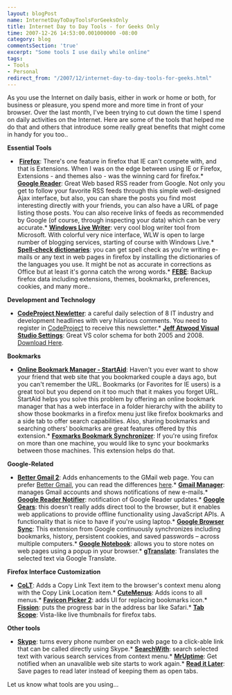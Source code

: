 ```yaml
---
layout: blogPost
name: InternetDayToDayToolsForGeeksOnly
title: Internet Day to Day Tools - for Geeks Only
time: 2007-12-26 14:53:00.001000000 -08:00
category: blog
commentsSection: 'true'
excerpt: "Some tools I use daily while online"
tags:
- Tools
- Personal
redirect_from: "/2007/12/internet-day-to-day-tools-for-geeks.html"
---
```

As you use the Internet on daily basis, either in work or home or both, for business or pleasure, you spend more and more time in front of your browser. Over the last month, I've been trying to cut down the time I spend on daily activities on the Internet. Here are some of the tools that helped me do that and others that introduce some really great benefits that might come in handy for you too..

**Essential Tools**

*   &#160;[**Firefox**](http://www.mozilla.com/en-US/): There's one feature in firefox that IE can't compete with, and that is Extensions. When I was on the edge between using IE or Firefox, Extensions - and themes also - was the winning card for firefox.*   [**Google Reader**](http://www.google.com/reader): Great Web based RSS reader from Google. Not only you get to follow your favorite RSS feeds through this simple well-designed Ajax interface, but also, you can share the posts you find most interesting directly with your friends, you can also have a URL of page listing those posts. You can also receive links of feeds as recommended by Google (of course, through inspecting your data) which can be very accurate.*   **[Windows Live Writer](http://windowslivewriter.spaces.live.com/)**: very cool blog writer tool from Microsoft. With colorful very nice interface, WLW is open to large number of blogging services, starting of course with Windows Live.*   [**Spell-check dictionaries**](https://addons.mozilla.org/en-US/firefox/browse/type:3): you can get spell check as you're writing e-mails or any text in web pages in firefox by installing the dictionaries of the languages you use. It might be not as accurate in corrections as Office but at least it's gonna catch the wrong words.*   [**FEBE**](https://addons.mozilla.org/en-US/firefox/addon/2109): Backup firefox data including extensions, themes, bookmarks, preferences, cookies, and many more..

**Development and Technology**

*   [**CodeProject Newletter**](http://www.codeproject.com/script/News/List.aspx): a careful daily selection of 8 IT industry and development headlines with very hilarious comments. You need to register in [CodeProject](http://www.codeproject.com) to receive this newsletter.*   [**Jeff Atwood Visual Studio Settings**](http://www.codinghorror.com/blog/archives/000682.html): Great VS color schema for both 2005 and 2008. [Download Here](http://www.codinghorror.com/blog/files/exported-font-and-colors-for-jeff-atwood-sept-19.zip).

**Bookmarks**

*   [**Online Bookmark Manager - StartAid**](https://addons.mozilla.org/en-US/firefox/addon/4496): Haven't you ever want to show your friend that web site that you bookmarked couple a days ago, but you can't remember the URL. Bookmarks (or Favorites for IE users) is a great tool but you depend on it too much that it makes you forget URL. StartAid helps you solve this problem by offering an online bookmark manager that has a web interface in a folder hierarchy with the ability to show those bookmarks in a firefox menu just like firefox bookmarks and a side tab to offer search capabilities. Also, sharing bookmarks and searching others' bookmarks are great features offered by this extension.*   [**Foxmarks Bookmark Synchronizer**](https://addons.mozilla.org/en-US/firefox/addon/2410): If you're using firefox on more than one machine, you would like to sync your bookmarks between those machines. This extension helps do that.

**Google-Related**

*   [**Better Gmail 2**](https://addons.mozilla.org/en-US/firefox/addon/6076): Adds enhancements to the GMail web page. You can prefer [Better Gmail](https://addons.mozilla.org/en-US/firefox/addon/4866), you can read the differences [here](http://lifehacker.com/software/exclusive-lifehacker-download/better-gmail-2-firefox-extension-for-new-gmail-320618.php).*   [**Gmail Manager**](https://addons.mozilla.org/en-US/firefox/addon/1320): manages Gmail accounts and shows notifications of new e-mails.*   [**Google Reader Notifier**](https://addons.mozilla.org/en-US/firefox/addon/3977): notification of Google Reader updates.*   [**Google Gears**](http://gears.google.com/): this doesn't really adds direct tool to the browser, but it enables web applications to provide offline functionality using JavaScript APIs. A functionality that is nice to have if you're using laptop.*   [**Google Browser Sync**](http://www.google.com/tools/firefox/browsersync/): This extension from Google continuously synchronizes including bookmarks, history, persistent cookies, and saved passwords &#8211; across multiple computers.*   [**Google Notebook**](http://www.google.com/notebook): allows you to store notes on web pages using a popup in your browser.*   [**gTranslate**](https://addons.mozilla.org/en-US/firefox/addon/918): Translates the selected text via Google Translate.

**Firefox Interface Customization**

*   [**CoLT**](https://addons.mozilla.org/en-US/firefox/addon/1812): Adds a Copy Link Text item to the browser's context menu along with the Copy Link Location item.*   [**CuteMenus**](https://addons.mozilla.org/en-US/firefox/addon/1330): Adds icons to all menus.*   [**Favicon Picker 2**](https://addons.mozilla.org/en-US/firefox/addon/3176): adds UI for replacing bookmarks icon.*   [**Fission**](https://addons.mozilla.org/en-US/firefox/addon/1951): puts the progress bar in the address bar like Safari.*   [**Tab Scope**](https://addons.mozilla.org/en-US/firefox/addon/4882): Vista-like live thumbnails for firefox tabs.

**Other tools**

*   [**Skype**](http://www.skype.com): turns every phone number on each web page to a click-able link that can be called directly using Skype.*   [**SearchWith**](https://addons.mozilla.org/en-US/firefox/addon/2194): search selected text with various search services from context menu.*   [**MrUptime**](https://addons.mozilla.org/en-US/firefox/addon/5490): Get notified when an unavalible web site starts to work again.*   [**Read it Later**](http://www.ideashower.com/ideas/active/read-it-later/): Save pages to read later instead of keeping them as open tabs.

Let us know what tools are you using...
